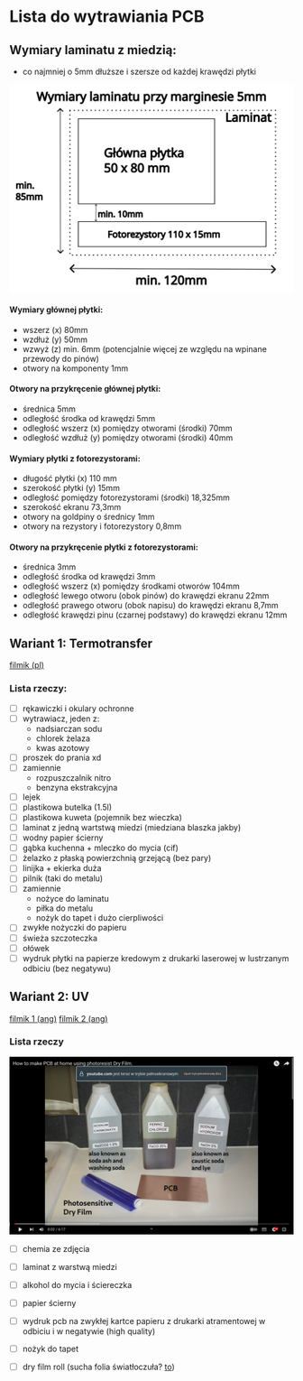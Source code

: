 # Lista do wytrawiania PCB

## Wymiary laminatu z miedzią:
- co najmniej o 5mm dłuższe i szersze od każdej krawędzi płytki

![układ](zdj/PCB_na_laminacie.svg) 

#### Wymiary głównej płytki:
- wszerz (x) 80mm
- wzdłuż (y) 50mm
- wzwyż (z) min. 6mm (potencjalnie więcej ze względu na wpinane przewody do pinów)
- otwory na komponenty 1mm

#### Otwory na przykręcenie głównej płytki:
- średnica 5mm
- odległość środka od krawędzi 5mm
- odległość wszerz (x) pomiędzy otworami (środki) 70mm
- odległość wzdłuż (y) pomiędzy otworami (środki) 40mm

#### Wymiary płytki z fotorezystorami:
- długość płytki (x) 110 mm
- szerokość płytki (y) 15mm
- odległość pomiędzy fotorezystorami (środki) 18,325mm
- szerokość ekranu 73,3mm
- otwory na goldpiny o średnicy 1mm
- otwory na rezystory i fotorezystory 0,8mm

#### Otwory na przykręcenie płytki z fotorezystorami:
- średnica 3mm
- odległość środka od krawędzi 3mm
- odległość wszerz (x) pomiędzy środkami otworów 104mm
- odległość lewego otworu (obok pinów) do krawędzi ekranu 22mm
- odległość prawego otworu (obok napisu) do krawędzi ekranu 8,7mm
- odległość krawędzi pinu (czarnej podstawy) do krawędzi ekranu 12mm

## Wariant 1: Termotransfer
[filmik (pl)](https://www.youtube.com/watch?v=1L4GrPDR9TE)

### Lista rzeczy:

- [ ] rękawiczki i okulary ochronne
- [ ] wytrawiacz, jeden z:
  - nadsiarczan sodu
  - chlorek żelaza
  - kwas azotowy
- [ ] proszek do prania xd
- [ ] zamiennie
  - rozpuszczalnik nitro
  - benzyna ekstrakcyjna
- [ ] lejek
- [ ] plastikowa butelka (1.5l)
- [ ] plastikowa kuweta (pojemnik bez wieczka)
- [ ] laminat z jedną wartstwą miedzi (miedziana blaszka jakby)
- [ ] wodny papier ścierny
- [ ] gąbka kuchenna + mleczko do mycia (cif)
- [ ] żelazko z płaską powierzchnią grzejącą (bez pary)
- [ ] linijka + ekierka duża
- [ ] pilnik (taki do metalu)
- [ ] zamiennie
  - nożyce do laminatu
  - piłka do metalu
  - nożyk do tapet i dużo cierpliwości
- [ ] zwykłe nożyczki do papieru
- [ ] świeża szczoteczka
- [ ] ołówek
- [ ] wydruk płytki na papierze kredowym z drukarki laserowej w lustrzanym odbiciu (bez negatywu)

## Wariant 2: UV
[filmik 1 (ang)](https://www.youtube.com/watch?v=1C3k6dyVN18)
[filmik 2 (ang)](https://www.youtube.com/watch?v=xyBgbNPrWg8)

### Lista rzeczy 

![to](zdj/lista_uv_2.png)

- [ ] chemia ze zdjęcia
- [ ] laminat z warstwą miedzi
- [ ] alkohol do mycia i ściereczka
- [ ] papier ścierny
- [ ] wydruk pcb na zwykłej kartce papieru z drukarki atramentowej w odbiciu i w negatywie (high quality)
- [ ] nożyk do tapet
- [ ] dry film roll (sucha folia światłoczuła? [to](https://allegro.pl/oferta/portable-photosensitive-dry-film-pcb-in-roll-for-circuit-board-1m-blue-12340601866))





